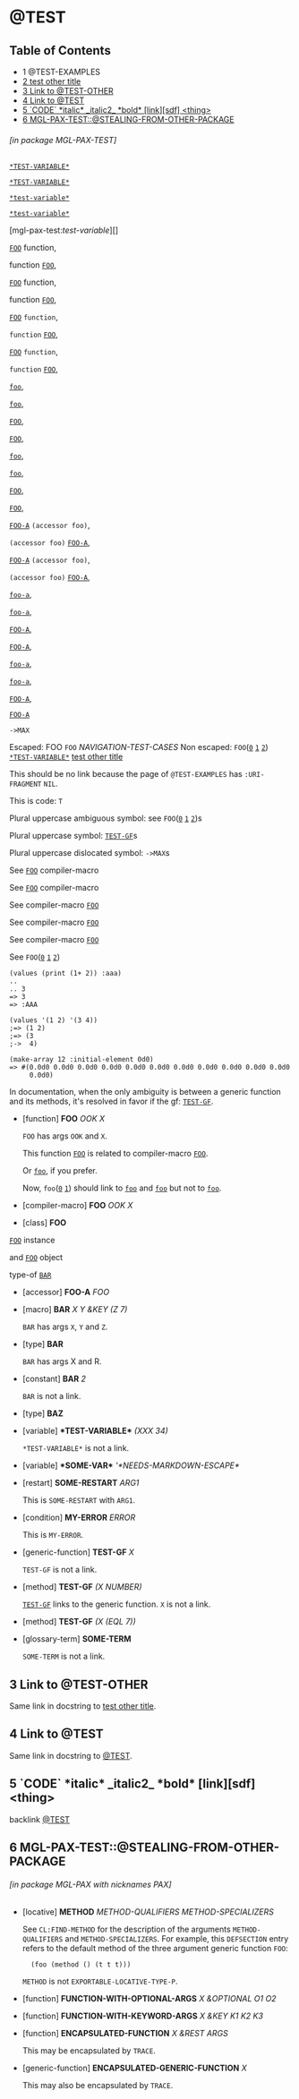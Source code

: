 <a id='x-28MGL-PAX-TEST-3A-3A-40TEST-20MGL-PAX-3ASECTION-29'></a>

# @TEST

## Table of Contents

- 1 @TEST-EXAMPLES
- [2 test other title][22dd]
- [3 Link to @TEST-OTHER][1dbc]
- [4 Link to @TEST][2820]
- [5 \`CODE\` \*italic\* \_italic2\_ \*bold\* \[link\]\[sdf\] \<thing\>][d484]
- [6 MGL-PAX-TEST::@STEALING-FROM-OTHER-PACKAGE][a48a]

###### \[in package MGL-PAX-TEST\]
[`*TEST-VARIABLE*`][1037]

[`*TEST-VARIABLE*`][1037]

[`*test-variable*`][1037]

[`*test-variable*`][1037]

[mgl-pax-test:*test-variable*][]

[`FOO`][4244] function,

function [`FOO`][4244],

[`FOO`][4244] function,

function [`FOO`][4244],

[`FOO`][4244] `function`,

`function` [`FOO`][4244],

[`FOO`][4244] `function`,

`function` [`FOO`][4244],

[`foo`][4244],

[`foo`][4244],

[`FOO`][4244],

[`FOO`][4244],

[`foo`][4244],

[`foo`][4244],

[`FOO`][4244],

[`FOO`][4244],

[`FOO-A`][6483] `(accessor foo)`,

`(accessor foo)` [`FOO-A`][6483],

[`FOO-A`][6483] `(accessor foo)`,

`(accessor foo)` [`FOO-A`][6483],

[`foo-a`][6483],

[`foo-a`][6483],

[`FOO-A`][6483],

[`FOO-A`][6483],

[`foo-a`][6483],

[`foo-a`][6483],

[`FOO-A`][6483],

[`FOO-A`][6483]

`->MAX`

Escaped: FOO `FOO` *NAVIGATION-TEST-CASES*
Non escaped: `FOO`([`0`][22be] [`1`][4ded] [`2`][4244]) [`*TEST-VARIABLE*`][1037]
[test other title][22dd]

This should be no link because the page of `@TEST-EXAMPLES`
has `:URI-FRAGMENT` `NIL`.

This is code: `T`

Plural uppercase ambiguous symbol: see `FOO`([`0`][22be] [`1`][4ded] [`2`][4244])s

Plural uppercase symbol: [`TEST-GF`][efc1]s

Plural uppercase dislocated symbol: `->MAX`s

See
[`FOO`][4ded] compiler-macro

See [`FOO`][4ded]
compiler-macro

See
compiler-macro [`FOO`][4ded]

See compiler-macro
[`FOO`][4ded]

See
compiler-macro 
[`FOO`][4ded]

See
`FOO`([`0`][22be] [`1`][4ded] [`2`][4244])

```cl-transcript
(values (print (1+ 2)) :aaa)
..
.. 3 
=> 3
=> :AAA

```

```cl-transcript
(values '(1 2) '(3 4))
;=> (1 2)
;=> (3
;->  4)

```

```cl-transcript
(make-array 12 :initial-element 0d0)
=> #(0.0d0 0.0d0 0.0d0 0.0d0 0.0d0 0.0d0 0.0d0 0.0d0 0.0d0 0.0d0 0.0d0
     0.0d0)

```

In documentation, when the only ambiguity is between a generic
function and its methods, it's resolved in favor if the gf:
[`TEST-GF`][efc1].

<a id='x-28MGL-PAX-TEST-3A-3AFOO-20FUNCTION-29'></a>

- [function] **FOO** *OOK X*

    `FOO` has args `OOK` and `X`.
    
    This function [`FOO`][4244] is related to compiler-macro [`FOO`][4ded].
    
    Or [`foo`][4ded], if you prefer.
    
    Now, `foo`([`0`][22be] [`1`][4ded]) should link to [`foo`][4ded] and [`foo`][22be]
    but not to [`foo`][4244].

<a id='x-28MGL-PAX-TEST-3A-3AFOO-20COMPILER-MACRO-29'></a>

- [compiler-macro] **FOO** *OOK X*

<a id='x-28MGL-PAX-TEST-3A-3AFOO-20CLASS-29'></a>

- [class] **FOO**

[`FOO`][22be] instance

and [`FOO`][22be] object

type-of [`BAR`][cece]

<a id='x-28MGL-PAX-TEST-3A-3AFOO-A-20-28MGL-PAX-3AACCESSOR-20MGL-PAX-TEST-3A-3AFOO-29-29'></a>

- [accessor] **FOO-A** *FOO*

<a id='x-28MGL-PAX-TEST-3A-3ABAR-20MGL-PAX-3AMACRO-29'></a>

- [macro] **BAR** *X Y &KEY (Z 7)*

    `BAR` has args `X`, `Y` and `Z`.

<a id='x-28MGL-PAX-TEST-3A-3ABAR-20TYPE-29'></a>

- [type] **BAR**

    `BAR` has args X and R.

<a id='x-28MGL-PAX-TEST-3A-3ABAR-20MGL-PAX-3ACONSTANT-29'></a>

- [constant] **BAR** *2*

    `BAR` is not a link.

<a id='x-28MGL-PAX-TEST-3A-3ABAZ-20TYPE-29'></a>

- [type] **BAZ**

<a id='x-28MGL-PAX-TEST-3A-3A-2ATEST-VARIABLE-2A-20VARIABLE-29'></a>

- [variable] **\*TEST-VARIABLE\*** *(XXX 34)*

    `*TEST-VARIABLE*` is not a link.

<a id='x-28MGL-PAX-TEST-3A-3A-2ASOME-VAR-2A-20-28VARIABLE-20-28QUOTE-20MGL-PAX-TEST-3A-3A-2ANEEDS-MARKDOWN-ESCAPE-2A-29-29-29'></a>

- [variable] **\*SOME-VAR\*** *'\*NEEDS-MARKDOWN-ESCAPE\**

<a id='x-28MGL-PAX-TEST-3A-3ASOME-RESTART-20RESTART-29'></a>

- [restart] **SOME-RESTART** *ARG1*

    This is `SOME-RESTART` with `ARG1`.

<a id='x-28MGL-PAX-TEST-3A-3AMY-ERROR-20CONDITION-29'></a>

- [condition] **MY-ERROR** *ERROR*

    This is `MY-ERROR`.



<a id='x-28MGL-PAX-TEST-3A-3ATEST-GF-20GENERIC-FUNCTION-29'></a>

- [generic-function] **TEST-GF** *X*

    `TEST-GF` is not a link.

<a id='x-28MGL-PAX-TEST-3A-3ATEST-GF-20-28METHOD-20NIL-20-28NUMBER-29-29-29'></a>

- [method] **TEST-GF** *(X NUMBER)*

    [`TEST-GF`][efc1] links to the generic function. `X` is not a link.

<a id='x-28MGL-PAX-TEST-3A-3ATEST-GF-20-28METHOD-20NIL-20-28-28EQL-207-29-29-29-29'></a>

- [method] **TEST-GF** *(X (EQL 7))*

<a id='x-28MGL-PAX-TEST-3A-3ASOME-TERM-20MGL-PAX-3AGLOSSARY-TERM-29'></a>

- [glossary-term] **SOME-TERM**

    `SOME-TERM` is not a link.

<a id='x-28MGL-PAX-TEST-3A-40TEST-SECTION-WITH-LINK-TO-OTHER-PAGE-IN-TITLE-20MGL-PAX-3ASECTION-29'></a>

## 3 Link to @TEST-OTHER

Same link in docstring to [test other title][22dd].

<a id='x-28MGL-PAX-TEST-3A-40TEST-SECTION-WITH-LINK-TO-SAME-PAGE-IN-TITLE-20MGL-PAX-3ASECTION-29'></a>

## 4 Link to @TEST

Same link in docstring to [@TEST][a755].

<a id='x-28MGL-PAX-TEST-3A-3A-40TEST-TRICKY-TITLE-20MGL-PAX-3ASECTION-29'></a>

## 5 \`CODE\` \*italic\* \_italic2\_ \*bold\* \[link\]\[sdf\] \<thing\>

backlink [@TEST][a755]

<a id='x-28MGL-PAX-TEST-3A-3A-40STEALING-FROM-OTHER-PACKAGE-20MGL-PAX-3ASECTION-29'></a>

## 6 MGL-PAX-TEST::@STEALING-FROM-OTHER-PACKAGE

###### \[in package MGL-PAX with nicknames PAX\]
<a id='x-28METHOD-20MGL-PAX-3ALOCATIVE-29'></a>

- [locative] **METHOD** *METHOD-QUALIFIERS METHOD-SPECIALIZERS*

    See `CL:FIND-METHOD` for the description of the arguments
    `METHOD-QUALIFIERS` and `METHOD-SPECIALIZERS`. For example, this
    `DEFSECTION` entry refers to the default method of the three argument
    generic function `FOO`:
    
        (foo (method () (t t t)))
    
    `METHOD` is not `EXPORTABLE-LOCATIVE-TYPE-P`.

<a id='x-28MGL-PAX-TEST-3A-3AFUNCTION-WITH-OPTIONAL-ARGS-20FUNCTION-29'></a>

- [function] **FUNCTION-WITH-OPTIONAL-ARGS** *X &OPTIONAL O1 O2*

<a id='x-28MGL-PAX-TEST-3A-3AFUNCTION-WITH-KEYWORD-ARGS-20FUNCTION-29'></a>

- [function] **FUNCTION-WITH-KEYWORD-ARGS** *X &KEY K1 K2 K3*

<a id='x-28MGL-PAX-TEST-3A-3AENCAPSULATED-FUNCTION-20FUNCTION-29'></a>

- [function] **ENCAPSULATED-FUNCTION** *X &REST ARGS*

    This may be encapsulated by `TRACE`.

<a id='x-28MGL-PAX-TEST-3A-3AENCAPSULATED-GENERIC-FUNCTION-20GENERIC-FUNCTION-29'></a>

- [generic-function] **ENCAPSULATED-GENERIC-FUNCTION** *X*

    This may also be encapsulated by `TRACE`.

  [1037]: #x-28MGL-PAX-TEST-3A-3A-2ATEST-VARIABLE-2A-20VARIABLE-29 "(MGL-PAX-TEST::*TEST-VARIABLE* VARIABLE)"
  [1dbc]: #x-28MGL-PAX-TEST-3A-40TEST-SECTION-WITH-LINK-TO-OTHER-PAGE-IN-TITLE-20MGL-PAX-3ASECTION-29 "Link to @TEST-OTHER"
  [22be]: #x-28MGL-PAX-TEST-3A-3AFOO-20CLASS-29 "(MGL-PAX-TEST::FOO CLASS)"
  [22dd]: other/test-other.md#x-28MGL-PAX-TEST-3A-3A-40TEST-OTHER-20MGL-PAX-3ASECTION-29 "test other title"
  [2820]: #x-28MGL-PAX-TEST-3A-40TEST-SECTION-WITH-LINK-TO-SAME-PAGE-IN-TITLE-20MGL-PAX-3ASECTION-29 "Link to @TEST"
  [4244]: #x-28MGL-PAX-TEST-3A-3AFOO-20FUNCTION-29 "(MGL-PAX-TEST::FOO FUNCTION)"
  [4ded]: #x-28MGL-PAX-TEST-3A-3AFOO-20COMPILER-MACRO-29 "(MGL-PAX-TEST::FOO COMPILER-MACRO)"
  [6483]: #x-28MGL-PAX-TEST-3A-3AFOO-A-20-28MGL-PAX-3AACCESSOR-20MGL-PAX-TEST-3A-3AFOO-29-29 "(MGL-PAX-TEST::FOO-A (MGL-PAX:ACCESSOR MGL-PAX-TEST::FOO))"
  [a48a]: #x-28MGL-PAX-TEST-3A-3A-40STEALING-FROM-OTHER-PACKAGE-20MGL-PAX-3ASECTION-29 "MGL-PAX-TEST::@STEALING-FROM-OTHER-PACKAGE"
  [a755]: #x-28MGL-PAX-TEST-3A-3A-40TEST-20MGL-PAX-3ASECTION-29 "MGL-PAX-TEST::@TEST"
  [cece]: #x-28MGL-PAX-TEST-3A-3ABAR-20TYPE-29 "(MGL-PAX-TEST::BAR TYPE)"
  [d484]: #x-28MGL-PAX-TEST-3A-3A-40TEST-TRICKY-TITLE-20MGL-PAX-3ASECTION-29 "`CODE` *italic* _italic2_ *bold* [link][sdf] <thing>"
  [efc1]: #x-28MGL-PAX-TEST-3A-3ATEST-GF-20GENERIC-FUNCTION-29 "(MGL-PAX-TEST::TEST-GF GENERIC-FUNCTION)"
